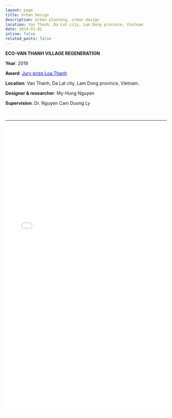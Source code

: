 ```yaml
---
layout: page
title: Urban Design 
description: Urban planning, urban design
location: Van Thanh, Da Lat city, Lam Dong province, Vietnam. 
date: 2019-01-01
inline: false
related_posts: false
---
```



**ECO-VAN THANH VILLAGE REGENERATION**


**Year**: 2019​


**Award**: <a href="https://www.tapchikientruc.com.vn/cuoc-thi/thiet-ke-do-thi-tai-tao-lang-nong-nghiep-sinh-thai-van-thanh-giai-hoi-dong.html" target="_blank" style="text decoration:underline; color: blue;">Jury prize Loa Thanh</a>


**Location**: Van Thanh, Da Lat city, Lam Dong province, Vietnam.
​

**Designer & researcher**: My-Hung Nguyen


**Supervision**: Dr. Nguyen Cam Duong Ly

<br>
<hr>

<iframe src="/assets/pdf/2019_Hung Nguyen_Van Thanh Eco-farming Regeneration (compressed)_Urban design.pdf#view=fitH" width="100%" height="900" scrolling="auto" frameborder="no" border="0" marginwidth="0" marginheight="0"></iframe>